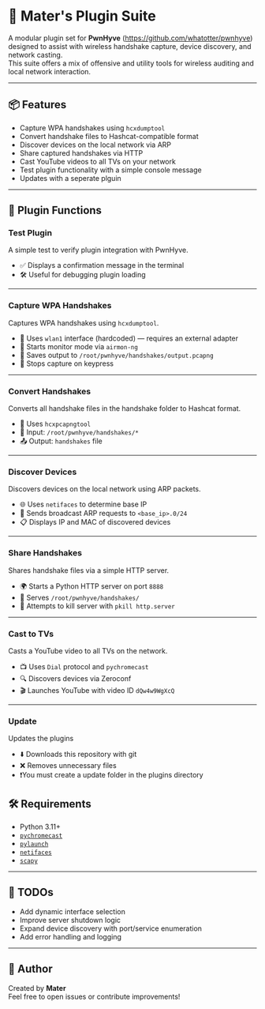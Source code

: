 # 🔐 Mater's Plugin Suite

A modular plugin set for **PwnHyve** (https://github.com/whatotter/pwnhyve) designed to assist with wireless handshake capture, device discovery, and network casting.  
This suite offers a mix of offensive and utility tools for wireless auditing and local network interaction.

---

## 📦 Features

- Capture WPA handshakes using `hcxdumptool`
- Convert handshake files to Hashcat-compatible format
- Discover devices on the local network via ARP
- Share captured handshakes via HTTP
- Cast YouTube videos to all TVs on your network
- Test plugin functionality with a simple console message
- Updates with a seperate plguin

---

## 🧩 Plugin Functions

### Test Plugin
A simple test to verify plugin integration with PwnHyve.

- ✅ Displays a confirmation message in the terminal  
- 🛠️ Useful for debugging plugin loading

---

### Capture WPA Handshakes
Captures WPA handshakes using `hcxdumptool`.

- 📡 Uses `wlan1` interface (hardcoded) — requires an external adapter  
- 🧪 Starts monitor mode via `airmon-ng`  
- 📝 Saves output to `/root/pwnhyve/handshakes/output.pcapng`  
- 🛑 Stops capture on keypress

---

### Convert Handshakes
Converts all handshake files in the handshake folder to Hashcat format.

- 🔄 Uses `hcxpcapngtool`  
- 📁 Input: `/root/pwnhyve/handshakes/*`  
- 📤 Output: `handshakes` file

---

### Discover Devices
Discovers devices on the local network using ARP packets.

- 🌐 Uses `netifaces` to determine base IP  
- 📡 Sends broadcast ARP requests to `<base_ip>.0/24`  
- 📋 Displays IP and MAC of discovered devices

---

### Share Handshakes
Shares handshake files via a simple HTTP server.

- 🌍 Starts a Python HTTP server on port `8888`  
- 📁 Serves `/root/pwnhyve/handshakes/`  
- 🛑 Attempts to kill server with `pkill http.server`

---

### Cast to TVs
Casts a YouTube video to all TVs on the network.

- 📺 Uses `Dial` protocol and `pychromecast`  
- 🔍 Discovers devices via Zeroconf  
- 🎬 Launches YouTube with video ID `dQw4w9WgXcQ`

---

### Update
Updates the plugins
- ⬇️ Downloads this repository with git
- ❌ Removes unnecessary files
- ❗You must create a update folder in the plugins directory

## 🛠️ Requirements

- Python 3.11+
- [`pychromecast`](https://pypi.org/project/PyChromecast/)
- [`pylaunch`](https://pypi.org/project/pylaunch/)
- [`netifaces`](https://pypi.org/project/netifaces/)
- [`scapy`](https://pypi.org/project/scapy/)

---

## 🚧 TODOs

- Add dynamic interface selection  
- Improve server shutdown logic  
- Expand device discovery with port/service enumeration  
- Add error handling and logging

---

## 🧠 Author

Created by **Mater**  
Feel free to open issues or contribute improvements!
